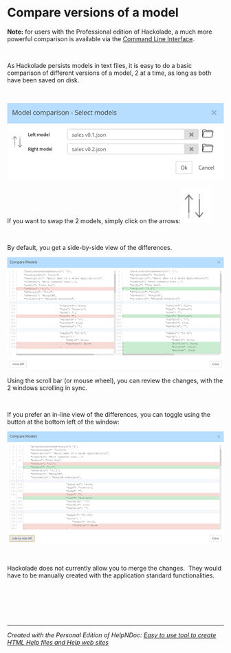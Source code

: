 # Compare versions of a model

**Note:** for users with the Professional edition of Hackolade, a much more powerful comparison is available via the [Command Line Interface](<CommandLineInterface.md>).

&nbsp;

As Hackolade persists models in text files, it is easy to do a basic comparison of different versions of a model, 2 at a time, as long as both have been saved on disk.

&nbsp;

![Image](<lib/Model%20compare%20--%20selection.png>)

If you want to swap the 2 models, simply click on the arrows:![Image](<lib/Model%20compare%20--%20swap%20left-right.png>)

&nbsp;

By default, you get a side-by-side view of the differences.

![Image](<lib/Tools%20-%20Model%20compare%20-%20side-by-side.png>)

Using the scroll bar (or mouse wheel), you can review the changes, with the 2 windows scrolling in sync.

&nbsp;

If you prefer an in-line view of the differences, you can toggle using the button at the bottom left of the window:

![Image](<lib/Tools%20-%20Model%20compare%20-%20in-line.png>)

&nbsp;

Hackolade does not currently allow you to merge the changes.&nbsp; They would have to be manually created with the application standard functionalities.

&nbsp;

&nbsp;

&nbsp;


***
_Created with the Personal Edition of HelpNDoc: [Easy to use tool to create HTML Help files and Help web sites](<https://www.helpndoc.com/help-authoring-tool>)_
